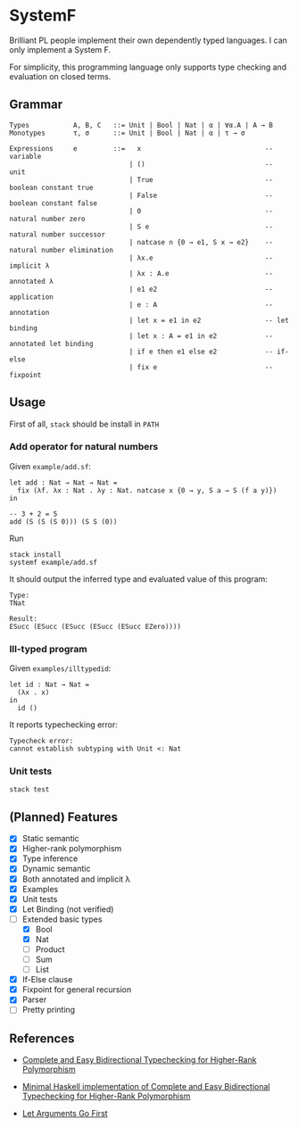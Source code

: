 # SystemF

Brilliant PL people implement their own dependently typed languages.
I can only implement a System F.

For simplicity, this programming language only supports type checking and evaluation on closed terms.

## Grammar

```
Types           A, B, C   ::= Unit | Bool | Nat | α | ∀α.A | A → B
Monotypes       τ, σ      ::= Unit | Bool | Nat | α | τ → σ

Expressions     e         ::=   x                               -- variable
                              | ()                              -- unit
                              | True                            -- boolean constant true
                              | False                           -- boolean constant false
                              | 0                               -- natural number zero
                              | S e                             -- natural number successor
                              | natcase n {0 → e1, S x → e2}    -- natural number elimination
                              | λx.e                            -- implicit λ
                              | λx : A.e                        -- annotated λ
                              | e1 e2                           -- application
                              | e : A                           -- annotation
                              | let x = e1 in e2                -- let binding
                              | let x : A = e1 in e2            -- annotated let binding
                              | if e then e1 else e2            -- if-else
                              | fix e                           -- fixpoint
```

## Usage

First of all, `stack` should be install in `PATH`

### Add operator for natural numbers

Given `example/add.sf`:

```
let add : Nat → Nat → Nat =
  fix (λf. λx : Nat . λy : Nat. natcase x {0 → y, S a → S (f a y)})
in

-- 3 + 2 = 5
add (S (S (S 0))) (S S (0))
```

Run

```
stack install
systemf example/add.sf
```

It should output the inferred type and evaluated value of this program:

```
Type:
TNat

Result:
ESucc (ESucc (ESucc (ESucc (ESucc EZero))))
```

### Ill-typed program

Given `examples/illtypedid`:

```
let id : Nat → Nat =
  (λx . x)
in
  id ()
```

It reports typechecking error:

```
Typecheck error:
cannot establish subtyping with Unit <: Nat
```

### Unit tests

`stack test`

## (Planned) Features

- [x] Static semantic
- [x] Higher-rank polymorphism
- [x] Type inference
- [x] Dynamic semantic
- [x] Both annotated and implicit λ
- [x] Examples
- [x] Unit tests
- [x] Let Binding (not verified)
- [ ] Extended basic types
  - [x] Bool
  - [x] Nat
  - [ ] Product
  - [ ] Sum
  - [ ] List
- [x] If-Else clause
- [x] Fixpoint for general recursion
- [x] Parser
- [ ] Pretty printing

## References

- [Complete and Easy Bidirectional Typechecking for Higher-Rank Polymorphism](https://arxiv.org/abs/1306.6032)

- [Minimal Haskell implementation of Complete and Easy Bidirectional Typechecking for Higher-Rank Polymorphism](https://gist.github.com/lexi-lambda/287dc8513f6a20424457b9d3eda5026a)

- [Let Arguments Go First](https://link.springer.com/chapter/10.1007/978-3-319-89884-1_10)
